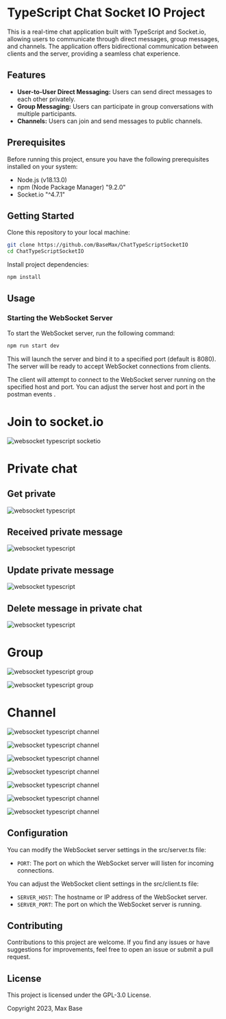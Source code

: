 # TypeScript Chat Socket IO Project

This is a real-time chat application built with TypeScript and Socket.io, allowing users to communicate through direct messages, group messages, and channels. The application offers bidirectional communication between clients and the server, providing a seamless chat experience.

## Features

- **User-to-User Direct Messaging:** Users can send direct messages to each other privately.
- **Group Messaging:** Users can participate in group conversations with multiple participants.
- **Channels:** Users can join and send messages to public channels.

## Prerequisites

Before running this project, ensure you have the following prerequisites installed on your system:

- Node.js (v18.13.0)
- npm (Node Package Manager) "9.2.0"
- Socket.io "^4.7.1"

## Getting Started

Clone this repository to your local machine:

```bash
git clone https://github.com/BaseMax/ChatTypeScriptSocketIO
cd ChatTypeScriptSocketIO
```

Install project dependencies:

```bash
npm install
```

## Usage

### Starting the WebSocket Server

To start the WebSocket server, run the following command:

```bash
npm run start dev
```

This will launch the server and bind it to a specified port (default is 8080). The server will be ready to accept WebSocket connections from clients.

The client will attempt to connect to the WebSocket server running on the specified host and port. You can adjust the server host and port in the postman events .

# Join to socket.io

![websocket typescript socketio](screenshots/addUser.png)

# Private chat

## Get private

![websocket typescript](screenshots/getPrivateChats.png)

## Received private message

![websocket typescript](screenshots/recivedPrivateMessage.png)

## Update private message

![websocket typescript](screenshots/updtePrivateMessage.png)

## Delete message in private chat

![websocket typescript](screenshots/deletMessageInPrivateChat.png)

# Group

![websocket typescript group](screenshots/creatGroup.png)

![websocket typescript group](screenshots/groupMessage.png)

# Channel

![websocket typescript channel](screenshots/adminSendMessageToChannel.png)

![websocket typescript channel](screenshots/deleteChannelMessage.png)

![websocket typescript channel](screenshots/editChannelMessage.png)

![websocket typescript channel](screenshots/getAllMessageInChannel.png)

![websocket typescript channel](screenshots/joinChannel.png)

![websocket typescript channel](screenshots/leaveChannel.png)

![websocket typescript channel](screenshots/usersSeeAdminMessages.png)

## Configuration

You can modify the WebSocket server settings in the src/server.ts file:

- `PORT`: The port on which the WebSocket server will listen for incoming connections.

You can adjust the WebSocket client settings in the src/client.ts file:

- `SERVER_HOST`: The hostname or IP address of the WebSocket server.
- `SERVER_PORT`: The port on which the WebSocket server is running.

## Contributing

Contributions to this project are welcome. If you find any issues or have suggestions for improvements, feel free to open an issue or submit a pull request.

## License

This project is licensed under the GPL-3.0 License.

Copyright 2023, Max Base
